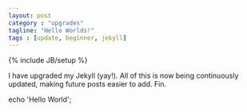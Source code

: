 ```yaml
---
layout: post
category : "upgrades"
tagline: "Hello Worlds!"
tags : [update, beginner, jekyll]
---
```


{% include JB/setup %}

I have upgraded my Jekyll (yay!). All of this is now being continuously updated, making future posts easier to add. Fin.


 echo 'Hello World';


